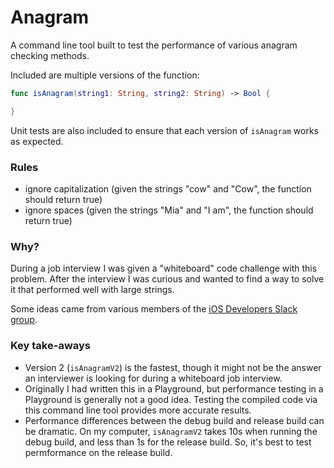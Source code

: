 # Anagram
A command line tool built to test the performance of various anagram checking methods.

Included are multiple versions of the function:

```swift
func isAnagram(string1: String, string2: String) -> Bool {

}
```
Unit tests are also included to ensure that each version of `isAnagram` works as expected.

### Rules
- ignore capitalization (given the strings "cow" and "Cow", the function should return true)
- ignore spaces (given the strings "Mia" and "I am", the function should return true)

### Why?
During a job interview I was given a "whiteboard" code challenge with this problem. After the interview I was curious and wanted to find a way to solve it that performed well with large strings.

Some ideas came from various members of the [iOS Developers Slack group](https://ios-developers.io).

### Key take-aways
- Version 2 (`isAnagramV2`) is the fastest, though it might not be the answer an interviewer is looking for during a whiteboard job interview.
- Originally I had written this in a Playground, but performance testing in a Playground is generally not a good idea. Testing the compiled code via this command line tool provides more accurate results.
- Performance differences between the debug build and release build can be dramatic. On my computer, `isAnagramV2` takes 10s when running the debug build, and less than 1s for the release build. So, it's best to test permformance on the release build.
